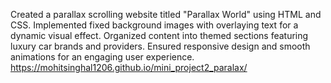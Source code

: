  Created a parallax scrolling website titled "Parallax World" using HTML and CSS. Implemented fixed background images with overlaying text for a dynamic visual effect. Organized content into themed sections featuring luxury car brands and providers. Ensured responsive design and smooth animations for an engaging user experience.
 https://mohitsinghal1206.github.io/mini_project2_paralax/
